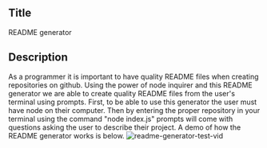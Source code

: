 ## Title
README generator
## Description
As a programmer it is important to have quality README files when creating repositories on github. Using the power of node inquirer and this README generator we are able to create quality README files from the user's terminal using prompts. First, to be able to use this generator the user must have node on their computer. Then by entering the proper repository in your terminal using the command "node index.js" prompts will come with questions asking the user to describe their project. A demo of how the README generator works is below. 
![readme-generator-test-vid](https://media.giphy.com/media/oky5biBaFJdIPdQgiU/giphy.gif)
